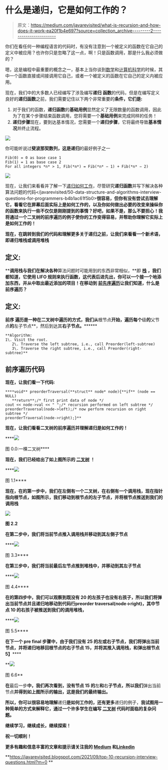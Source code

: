 # 什么是递归，它是如何工作的？

> 原文：<https://medium.com/javarevisited/what-is-recursion-and-how-does-it-work-ea20f1b4e697?source=collection_archive---------2----------------------->

你们在看任何一种编程语言的代码时，有没有注意到一个被定义的函数在它自己的定义中被应用？也许你只是忽略了这一点，啊！只是函数调用，那是什么我必须做的？

嗯，这是编程中最重要的概念之一，基本上当你谈到[数学](/javarevisited/5-best-mathematics-and-statistics-courses-for-data-science-and-machine-learning-programmers-bf4c4f34e288)和[计算机科学](/javarevisited/8-best-computer-science-courses-for-beginners-to-learn-online-696379aa4e96)的时候，其中一个函数直接或间接调用它自己，或者一个被定义的函数在它自己的定义内被应用。

现在，我们中的大多数人已经编写了涉及编写**递归** **函数**的代码，但是在编写定义良好的**递归函数**之前，我们需要记住以下两个非常重要的**条件，它们是:**

1.  对于我们的函数，**递归函数**的**基础用例**显然定义了无限数量的函数调用，因此为了在某个步骤结束函数调用，您将需要一个**基础用例**来完成同样的任务！
2.  **递归步骤**现在，要到达基本情况，您需要一个**递归步骤**，它将最终导致**基本情况**并终止流程。

[![](img/85770bb235c1c66ab7cf3f4fe328324d.png)](https://javarevisited.blogspot.com/2021/11/top-5-courses-to-learn-recursion-for.html)

你可能听说过**斐波那契数列，**这是**递归**的最好例子之一

```
Fib(0) = 0 as base case 1
Fib(1) = 1 as base case 2
For all integers *n* > 1, Fib(*n*) = Fib(*n* − 1) + Fib(*n* − 2)
```

![](img/d564e64dcc41292aa571780e5f845950.png)

现在，让我们来看看并了解一下[递归如何工作](https://javarevisited.blogspot.com/2012/12/recursion-in-java-with-example-programming.html)，尽管研究**递归函数**并写下解决各种算法问题的代码</javarevisited/50-data-structure-and-algorithms-interview-questions-for-programmers-b4b1ac61f5b0>****很容易，但你有没有尝试去理解它，看看它在屏幕后面实际上是如何工作的，以及你如何做出必要的改变来操纵你的函数来执行一些不仅仅是刚刚提到的事情？好吧，如果不是，那么不要担心！我将通过一个二叉树的**前序遍历的例子使你的工作变得容易，并帮助你理解它实际上是如何工作的！******

****现在，在跳转到我们的代码和理解更多关于**递归之前，**让我们来看看一个新术语，即**递归堆栈或调用堆栈******

## ****定义:****

******调用栈**与我们在解决各种**算法问题时可能用到的东西非常相似，**即 [**栈**](https://javarevisited.blogspot.com/2022/02/-stack-and-queue-data-structure-interview-questions.html) **，**我们都知道，它使用 **LIFO 规则**来执行函数，这代表**后进先出，**你可以一个接一个地添加东西，并从中取出最近添加的项目！在移动到 [**前先序遍历**](https://javarevisited.blogspot.com/2016/07/binary-tree-preorder-traversal-in-java-using-recursion-iteration-example.html#axzz6dXsEfLvJ)**让我们知道，什么是前序遍历？******

## ********定义:********

********前序** **遍历**是一种在**二叉树**中遍历的方式，我们从**根节点**开始，遍历每个**级**的**父节点**的**左子节点**，然后到达其**右子节点。********

```
**Algorithm:
1\. Visit the root.
   2\. Traverse the left subtree, i.e., call Preorder(left-subtree)
   3\. Traverse the right subtree, i.e., call Preorder(right-subtree)**
```

## ****前序遍历代码****

****现在，让我们看一下代码:****

```
****void** preorderTraversal(**struct** node* node){**if** (node == NULL)
   **return**;/* first print data of node */
cout << node->val << " ";/* recursion performed on left subtree */
preorderTraversal(node->left);/* now perform recursion on right subtree */
preorderTraversal(node->right);}**
```

****现在，让我们看看二叉树的**前序遍历**并理解**递归**是如何工作的！****

****[![](img/ed5488c0e622d7aa616168ddfde8fc0a.png)](https://www.java67.com/2022/01/how-to-find-maximum-sum-level-in-given-binary-tree-java.html)

图 0.0:一棵二叉树**** 

****现在，我们已经给出了如上图所示的 [**二叉树**](https://javarevisited.blogspot.com/2015/10/how-to-implement-binary-search-tree-in-java-example.html#axzz7DyRjLUX9) ！****

****[![](img/34aeeec1d17ae9e85ae6a438d7cb00ca.png)](https://javarevisited.blogspot.com/2016/12/how-to-count-number-of-leaf-nodes-in-java-recursive-iterative-algorithm.html)

图 1.1**** 

****现在，在**的第一步中，**我们在左侧有一个**二叉树**，在右侧有一个**调用栈**，现在指针指向**根节点**，如图所示，我们移动到**根节点的**左子节点，并将**根节点**推送到我们的**调用栈******

****![](img/405358c8b825287eb9a73840126d9d90.png)****

****图 2.2****

****在**第二步中，**我们将**当前节点**推入**调用栈**并移动到其**左侧子节点******

****[![](img/ca3306a5133c646b2a5efb5c38075cc6.png)](https://dev.to/javinpaul/21-binary-tree-interview-questions-for-programmers-42bh)

图 3.3**** 

****在**第三步中，**我们将**当前**最后**左节点**推到堆栈中，并移动到其**左子节点******

****[![](img/18064415b47c499dd4db2ca31981bf54.png)](https://www.java67.com/2016/07/binary-tree-preorder-traversal-in-java-without-recursion.html)

图 4.4**** 

****在**的第四步中，**我们可以观察到既没有 20 的**左孩子**也没有**右孩子**，所以我们将弹出当前节点并且**递归地**移动到代码行**preorder traversal(node->right)**，其中节点 10 的**右孩子**被推送到我们的**调用堆栈，******

****[![](img/87dd50c39e41c3f0b3efb0d07f278bab.png)](https://www.java67.com/2016/07/how-to-implement-preorder-traversal-of-binary-tree-in-java.html)

图 5.5**** 

****在下一个 **pre final 步骤中，**由于我们没有 25 的**左**或**右**子节点**，我们将弹出当前节点，并将**递归地**移回**根节点的右子节点** 15，并将其推入**调用栈，**和**弹出**根节点**5】********

**[![](img/67166a1a7e98a78637bfce45373a0fcc.png)](https://www.java67.com/2021/07/recursion-programming-exercises-in-java.html)

图 6.6** 

**在**最后一步**中，我们再次看到，没有节点 15 的**左**和**右**子节点，所以我们**弹出当前节点**并得到如上图所示的输出，这是我们的最终输出。**

**所以，你可以很容易地理解**递归**是如何工作的，还有更多**递归的例子，**我试图用一种简单的方式来解释它，通过一个许多学生在编写 [**二叉树**](https://www.java67.com/2020/02/top-40-binary-tree-interview-questions.html) **代码时面临的复杂问题。****

**继续学习，继续成长，继续探索！**

**祝一切顺利！**

**更多有趣和信息丰富的文章和提示请关注我的 [**Medium**](https://swapnilkant11.medium.com/) **和**[**Linkedin**](https://www.linkedin.com/in/swapnil-kant-279a3b148/)**

**<https://javarevisited.blogspot.com/2021/09/top-10-recursion-interview-questions.html?m=0> **
